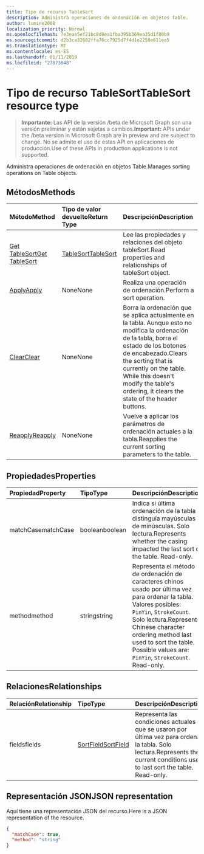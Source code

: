 ```yaml
---
title: Tipo de recurso TableSort
description: Administra operaciones de ordenación en objetos Table.
author: lumine2008
localization_priority: Normal
ms.openlocfilehash: 7e3eae5ef21bc8d8ea1fba395b369ea35d1f80b9
ms.sourcegitcommit: d2b3ca32602ffa76cc7925d7f4d1e2258e611ea5
ms.translationtype: MT
ms.contentlocale: es-ES
ms.lasthandoff: 01/11/2019
ms.locfileid: "27873048"
---
```

# <a name="tablesort-resource-type"></a><span data-ttu-id="c86ec-103">Tipo de recurso TableSort</span><span class="sxs-lookup"><span data-stu-id="c86ec-103">TableSort resource type</span></span>

> <span data-ttu-id="c86ec-104">**Importante:** Las API de la versión /beta de Microsoft Graph son una versión preliminar y están sujetas a cambios.</span><span class="sxs-lookup"><span data-stu-id="c86ec-104">**Important:** APIs under the /beta version in Microsoft Graph are in preview and are subject to change.</span></span> <span data-ttu-id="c86ec-105">No se admite el uso de estas API en aplicaciones de producción.</span><span class="sxs-lookup"><span data-stu-id="c86ec-105">Use of these APIs in production applications is not supported.</span></span>

<span data-ttu-id="c86ec-106">Administra operaciones de ordenación en objetos Table.</span><span class="sxs-lookup"><span data-stu-id="c86ec-106">Manages sorting operations on Table objects.</span></span>


## <a name="methods"></a><span data-ttu-id="c86ec-107">Métodos</span><span class="sxs-lookup"><span data-stu-id="c86ec-107">Methods</span></span>

| <span data-ttu-id="c86ec-108">Método</span><span class="sxs-lookup"><span data-stu-id="c86ec-108">Method</span></span>           | <span data-ttu-id="c86ec-109">Tipo de valor devuelto</span><span class="sxs-lookup"><span data-stu-id="c86ec-109">Return Type</span></span>    |<span data-ttu-id="c86ec-110">Descripción</span><span class="sxs-lookup"><span data-stu-id="c86ec-110">Description</span></span>|
|:---------------|:--------|:----------|
|[<span data-ttu-id="c86ec-111">Get TableSort</span><span class="sxs-lookup"><span data-stu-id="c86ec-111">Get TableSort</span></span>](../api/tablesort-get.md) | [<span data-ttu-id="c86ec-112">TableSort</span><span class="sxs-lookup"><span data-stu-id="c86ec-112">TableSort</span></span>](tablesort.md) |<span data-ttu-id="c86ec-113">Lee las propiedades y relaciones del objeto tableSort.</span><span class="sxs-lookup"><span data-stu-id="c86ec-113">Read properties and relationships of tableSort object.</span></span>|
|[<span data-ttu-id="c86ec-114">Apply</span><span class="sxs-lookup"><span data-stu-id="c86ec-114">Apply</span></span>](../api/tablesort-apply.md)|<span data-ttu-id="c86ec-115">None</span><span class="sxs-lookup"><span data-stu-id="c86ec-115">None</span></span>|<span data-ttu-id="c86ec-116">Realiza una operación de ordenación.</span><span class="sxs-lookup"><span data-stu-id="c86ec-116">Perform a sort operation.</span></span>|
|[<span data-ttu-id="c86ec-117">Clear</span><span class="sxs-lookup"><span data-stu-id="c86ec-117">Clear</span></span>](../api/tablesort-clear.md)|<span data-ttu-id="c86ec-118">None</span><span class="sxs-lookup"><span data-stu-id="c86ec-118">None</span></span>|<span data-ttu-id="c86ec-p102">Borra la ordenación que se aplica actualmente en la tabla. Aunque esto no modifica la ordenación de la tabla, borra el estado de los botones de encabezado.</span><span class="sxs-lookup"><span data-stu-id="c86ec-p102">Clears the sorting that is currently on the table. While this doesn't modify the table's ordering, it clears the state of the header buttons.</span></span>|
|[<span data-ttu-id="c86ec-121">Reapply</span><span class="sxs-lookup"><span data-stu-id="c86ec-121">Reapply</span></span>](../api/tablesort-reapply.md)|<span data-ttu-id="c86ec-122">None</span><span class="sxs-lookup"><span data-stu-id="c86ec-122">None</span></span>|<span data-ttu-id="c86ec-123">Vuelve a aplicar los parámetros de ordenación actuales a la tabla.</span><span class="sxs-lookup"><span data-stu-id="c86ec-123">Reapplies the current sorting parameters to the table.</span></span>|

## <a name="properties"></a><span data-ttu-id="c86ec-124">Propiedades</span><span class="sxs-lookup"><span data-stu-id="c86ec-124">Properties</span></span>
| <span data-ttu-id="c86ec-125">Propiedad</span><span class="sxs-lookup"><span data-stu-id="c86ec-125">Property</span></span>     | <span data-ttu-id="c86ec-126">Tipo</span><span class="sxs-lookup"><span data-stu-id="c86ec-126">Type</span></span>   |<span data-ttu-id="c86ec-127">Descripción</span><span class="sxs-lookup"><span data-stu-id="c86ec-127">Description</span></span>|
|:---------------|:--------|:----------|
|<span data-ttu-id="c86ec-128">matchCase</span><span class="sxs-lookup"><span data-stu-id="c86ec-128">matchCase</span></span>|<span data-ttu-id="c86ec-129">boolean</span><span class="sxs-lookup"><span data-stu-id="c86ec-129">boolean</span></span>|<span data-ttu-id="c86ec-p103">Indica si última ordenación de la tabla distinguía mayúsculas de minúsculas. Solo lectura.</span><span class="sxs-lookup"><span data-stu-id="c86ec-p103">Represents whether the casing impacted the last sort of the table. Read-only.</span></span>|
|<span data-ttu-id="c86ec-132">method</span><span class="sxs-lookup"><span data-stu-id="c86ec-132">method</span></span>|<span data-ttu-id="c86ec-133">string</span><span class="sxs-lookup"><span data-stu-id="c86ec-133">string</span></span>|<span data-ttu-id="c86ec-p104">Representa el método de ordenación de caracteres chinos usado por última vez para ordenar la tabla. Valores posibles: `PinYin`, `StrokeCount`. Solo lectura.</span><span class="sxs-lookup"><span data-stu-id="c86ec-p104">Represents Chinese character ordering method last used to sort the table. Possible values are: `PinYin`, `StrokeCount`. Read-only.</span></span>|

## <a name="relationships"></a><span data-ttu-id="c86ec-137">Relaciones</span><span class="sxs-lookup"><span data-stu-id="c86ec-137">Relationships</span></span>
| <span data-ttu-id="c86ec-138">Relación</span><span class="sxs-lookup"><span data-stu-id="c86ec-138">Relationship</span></span> | <span data-ttu-id="c86ec-139">Tipo</span><span class="sxs-lookup"><span data-stu-id="c86ec-139">Type</span></span>   |<span data-ttu-id="c86ec-140">Descripción</span><span class="sxs-lookup"><span data-stu-id="c86ec-140">Description</span></span>|
|:---------------|:--------|:----------|
|<span data-ttu-id="c86ec-141">fields</span><span class="sxs-lookup"><span data-stu-id="c86ec-141">fields</span></span>|[<span data-ttu-id="c86ec-142">SortField</span><span class="sxs-lookup"><span data-stu-id="c86ec-142">SortField</span></span>](sortfield.md)|<span data-ttu-id="c86ec-p105">Representa las condiciones actuales que se usaron por última vez para ordenar la tabla. Solo lectura.</span><span class="sxs-lookup"><span data-stu-id="c86ec-p105">Represents the current conditions used to last sort the table. Read-only.</span></span>|

## <a name="json-representation"></a><span data-ttu-id="c86ec-145">Representación JSON</span><span class="sxs-lookup"><span data-stu-id="c86ec-145">JSON representation</span></span>

<span data-ttu-id="c86ec-146">Aquí tiene una representación JSON del recurso.</span><span class="sxs-lookup"><span data-stu-id="c86ec-146">Here is a JSON representation of the resource.</span></span>

<!-- {
  "blockType": "resource",
  "optionalProperties": [

  ],
  "@odata.type": "microsoft.graph.tableSort"
}-->

```json
{
  "matchCase": true,
  "method": "string"
}

```

<!-- uuid: 8fcb5dbc-d5aa-4681-8e31-b001d5168d79
2015-10-25 14:57:30 UTC -->
<!-- {
  "type": "#page.annotation",
  "description": "TableSort resource",
  "keywords": "",
  "section": "documentation",
  "tocPath": ""
}-->
